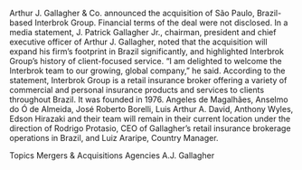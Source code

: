 Arthur J. Gallagher & Co. announced the acquisition of São Paulo, Brazil-based Interbrok Group.
Financial terms of the deal were not disclosed.
In a media statement, J. Patrick Gallagher Jr., chairman, president and chief executive officer of Arthur J. Gallagher, noted that the acquisition will expand his firm’s footprint in Brazil significantly, and highlighted Interbrok Group’s history of client-focused service. “I am delighted to welcome the Interbrok team to our growing, global company,” he said.
According to the statement, Interbrok Group is a retail insurance broker offering a variety of commercial and personal insurance products and services to clients throughout Brazil. It was founded in 1976.
Angeles de Magalhães, Anselmo do Ó de Almeida, José Roberto Borelli, Luis Arthur A. David, Anthony Wyles, Edson Hirazaki and their team will remain in their current location under the direction of Rodrigo Protasio, CEO of Gallagher’s retail insurance brokerage operations in Brazil, and Luiz Araripe, Country Manager.

Topics
Mergers & Acquisitions
Agencies
A.J. Gallagher
